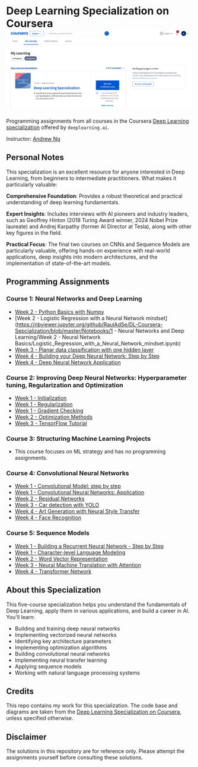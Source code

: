 # Deep Learning Specialization on Coursera ![Completion](Finish.jpg)

Programming assignments from all courses in the Coursera [Deep Learning specialization](https://www.coursera.org/specializations/deep-learning) offered by `deeplearning.ai`.

Instructor: [Andrew Ng](http://www.andrewng.org/)

## Personal Notes

This specialization is an excellent resource for anyone interested in Deep Learning, from beginners to intermediate practitioners. What makes it particularly valuable:

**Comprehensive Foundation**: Provides a robust theoretical and practical understanding of deep learning fundamentals.

**Expert Insights**: Includes interviews with AI pioneers and industry leaders, such as Geoffrey Hinton (2018 Turing Award winner, 2024 Nobel Prize laureate) and Andrej Karpathy (former AI Director at Tesla), along with other key figures in the field.

**Practical Focus**: The final two courses on CNNs and Sequence Models are particularly valuable, offering hands-on experience with real-world applications, deep insights into modern architectures, and the implementation of state-of-the-art models.

## Programming Assignments

### Course 1: Neural Networks and Deep Learning

- [Week 2 - Python Basics with Numpy](Notebooks/1%20-%20Neural%20Networks%20and%20Deep%20Learning/Week%202%20-%20Neural%20Network%20Basics/Python_Basics_With_Numpy.ipynb)
- [Week 2 - Logistic Regression with a Neural Network mindset](https://nbviewer.jupyter.org/github/RaulAdSe/DL-Coursera-Sepcialization/blob/master/Notebooks/1 - Neural Networks and Deep Learning/Week 2 - Neural Network Basics/Logistic_Regression_with_a_Neural_Network_mindset.ipynb)
- [Week 3 - Planar data classification with one hidden layer](Notebooks/1%20-%20Neural%20Networks%20and%20Deep%20Learning/Week%203%20-%20Shallow%20Neural%20Networks/Planar_data_classification_with_one_hidden_layer.ipynb)
- [Week 4 - Building your Deep Neural Network: Step by Step](Notebooks/1%20-%20Neural%20Networks%20and%20Deep%20Learning/Week%204%20-%20Deep%20Neural%20Networks/Building_your_Deep_Neural_Network_Step_by_Step.ipynb)
- [Week 4 - Deep Neural Network Application](Notebooks/1%20-%20Neural%20Networks%20and%20Deep%20Learning/Week%204%20-%20Deep%20Neural%20Networks/Deep%20Neural%20Network%20Application.ipynb)

### Course 2: Improving Deep Neural Networks: Hyperparameter tuning, Regularization and Optimization

- [Week 1 - Initialization](Notebooks/2%20-%20Improving%20Deep%20Neural%20Networks%20Hyperparameter%20Tuning%2C%20Regularization%20and%20Optimization/Week%201%20-%20Practical%20Aspects%20of%20DL/Initialization.ipynb)
- [Week 1 - Regularization](Notebooks/2%20-%20Improving%20Deep%20Neural%20Networks%20Hyperparameter%20Tuning%2C%20Regularization%20and%20Optimization/Week%201%20-%20Practical%20Aspects%20of%20DL/Regularization.ipynb)
- [Week 1 - Gradient Checking](Notebooks/2%20-%20Improving%20Deep%20Neural%20Networks%20Hyperparameter%20Tuning%2C%20Regularization%20and%20Optimization/Week%201%20-%20Practical%20Aspects%20of%20DL/Gradient_Checking.ipynb)
- [Week 2 - Optimization Methods](Notebooks/2%20-%20Improving%20Deep%20Neural%20Networks%20Hyperparameter%20Tuning%2C%20Regularization%20and%20Optimization/Week%202%20-%20Optimization%20Algorithms/Optimization_methods.ipynb)
- [Week 3 - TensorFlow Tutorial](Notebooks/2%20-%20Improving%20Deep%20Neural%20Networks%20Hyperparameter%20Tuning%2C%20Regularization%20and%20Optimization/Week%203%20-%20Hyperparameter%20Tuning%2C%20Batch%20Normalization%2C%20Programming%20Frameworks/TensorFlow_Tutorial.ipynb)

### Course 3: Structuring Machine Learning Projects

- This course focuses on ML strategy and has no programming assignments.

### Course 4: Convolutional Neural Networks

- [Week 1 - Convolutional Model: step by step](Notebooks/4%20-%20Convolutional%20Neural%20Networks/Week%201%20-%20Foundations%20of%20CNNs/Convolution_model_Step_by_Step.ipynb)
- [Week 1 - Convolutional Neural Networks: Application](Notebooks/4%20-%20Convolutional%20Neural%20Networks/Week%201%20-%20Foundations%20of%20CNNs/Convolution_model_Application.ipynb)
- [Week 2 - Residual Networks](Notebooks/4%20-%20Convolutional%20Neural%20Networks/Week%202%20-%20Deep%20Convolutional%20Models/ResNets/Residual_Networks.ipynb)
- [Week 3 - Car detection with YOLO](Notebooks/4%20-%20Convolutional%20Neural%20Networks/Week%203%20-%20Object%20Detection/Car_Detection_with_YOLO.ipynb)
- [Week 4 - Art Generation with Neural Style Transfer](Notebooks/4%20-%20Convolutional%20Neural%20Networks/Week%204%20-%20Special%20Applications/Neural_Style_Transfer/Art_Generation_with_Neural_Style_Transfer.ipynb)
- [Week 4 - Face Recognition](Notebooks/4%20-%20Convolutional%20Neural%20Networks/Week%204%20-%20Special%20Applications/Face_Recognition/Face_Recognition.ipynb)

### Course 5: Sequence Models

- [Week 1 - Building a Recurrent Neural Network - Step by Step](Notebooks/5%20-%20Sequence%20Models/Week%201%20-%20RNNs/Building_a_Recurrent_Neural_Network_Step_by_Step.ipynb)
- [Week 1 - Character-level Language Modeling](Notebooks/5%20-%20Sequence%20Models/Week%201%20-%20RNNs/Dinosaurus_Island_Character_level_language_model.ipynb)
- [Week 2 - Word Vector Representation](Notebooks/5%20-%20Sequence%20Models/Week%202%20-%20NLP%20and%20Word%20Embeddings/Word_Vector_Representation.ipynb)
- [Week 3 - Neural Machine Translation with Attention](Notebooks/5%20-%20Sequence%20Models/Week%203%20-%20Sequence%20Models%20and%20Attention%20Mechanism/Neural_machine_translation_with_attention.ipynb)
- [Week 4 - Transformer Network](Notebooks/5%20-%20Sequence%20Models/Week%204%20-%20Transformers/Transformer_architecture_v1.ipynb)

## About this Specialization

This five-course specialization helps you understand the fundamentals of Deep Learning, apply them in various applications, and build a career in AI. You'll learn:

- Building and training deep neural networks
- Implementing vectorized neural networks
- Identifying key architecture parameters
- Implementing optimization algorithms
- Building convolutional neural networks
- Implementing neural transfer learning
- Applying sequence models
- Working with natural language processing systems

## Credits

This repo contains my work for this specialization. The code base and diagrams are taken from the [Deep Learning Specialization on Coursera](https://www.coursera.org/specializations/deep-learning), unless specified otherwise.

## Disclaimer

The solutions in this repository are for reference only. Please attempt the assignments yourself before consulting these solutions.
